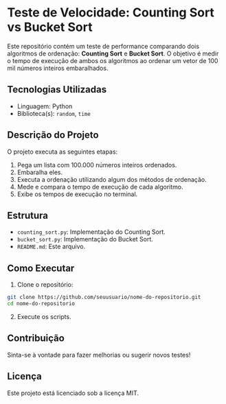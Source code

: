 # Teste de Velocidade: Counting Sort vs Bucket Sort

Este repositório contém um teste de performance comparando dois algoritmos de ordenação: **Counting Sort** e **Bucket Sort**. O objetivo é medir o tempo de execução de ambos os algoritmos ao ordenar um vetor de 100 mil números inteiros embaralhados.

## Tecnologias Utilizadas

- Linguagem: Python
- Biblioteca(s): `random`, `time`

## Descrição do Projeto

O projeto executa as seguintes etapas:

1. Pega um lista com 100.000 números inteiros ordenados.
2. Embaralha eles.
3. Executa a ordenação utilizando algum dos métodos de ordenação.
4. Mede e compara o tempo de execução de cada algoritmo.
5. Exibe os tempos de execução no terminal.

## Estrutura

- `counting_sort.py`: Implementação do Counting Sort.
- `bucket_sort.py`: Implementação do Bucket Sort.
- `README.md`: Este arquivo.

## Como Executar

1. Clone o repositório:

``` bash 
git clone https://github.com/seuusuario/nome-do-repositorio.git
cd nome-do-repositorio
``` 

2. Execute os scripts.

## Contribuição

Sinta-se à vontade para fazer melhorias ou sugerir novos testes!

## Licença

Este projeto está licenciado sob a licença MIT.
